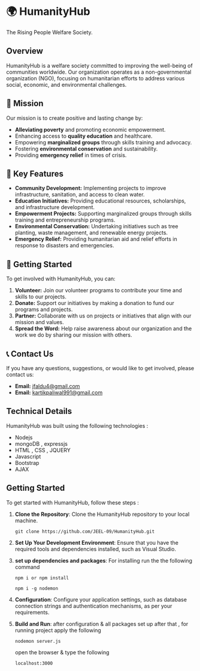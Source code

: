 # 🌍 HumanityHub

The Rising People Welfare Society.

## Overview

HumanityHub is a welfare society committed to improving the well-being of communities worldwide. Our organization operates as a non-governmental organization (NGO), focusing on humanitarian efforts to address various social, economic, and environmental challenges.

## 🚀 Mission

Our mission is to create positive and lasting change by:

- **Alleviating poverty** and promoting economic empowerment.
- Enhancing access to **quality education** and healthcare.
- Empowering **marginalized groups** through skills training and advocacy.
- Fostering **environmental conservation** and sustainability.
- Providing **emergency relief** in times of crisis.

## 🔑 Key Features

- **Community Development:** Implementing projects to improve infrastructure, sanitation, and access to clean water.
- **Education Initiatives:** Providing educational resources, scholarships, and infrastructure development.
- **Empowerment Projects:** Supporting marginalized groups through skills training and entrepreneurship programs.
- **Environmental Conservation:** Undertaking initiatives such as tree planting, waste management, and renewable energy projects.
- **Emergency Relief:** Providing humanitarian aid and relief efforts in response to disasters and emergencies.

## 🚀 Getting Started

To get involved with HumanityHub, you can:

1. **Volunteer:** Join our volunteer programs to contribute your time and skills to our projects.
2. **Donate:** Support our initiatives by making a donation to fund our programs and projects.
3. **Partner:** Collaborate with us on projects or initiatives that align with our mission and values.
4. **Spread the Word:** Help raise awareness about our organization and the work we do by sharing our mission with others.

## 📞 Contact Us

If you have any questions, suggestions, or would like to get involved, please contact us:

- **Email:** jfaldu4@gmail.com
- **Email:** kartikpaliwal991@gmail.com

## Technical Details
HumanityHub was built using the following technologies :

- Nodejs
- mongoDB , expressjs
- HTML , CSS , JQUERY
- Javascript
- Bootstrap
- AJAX 

## Getting Started

To get started with HumanityHub, follow these steps :

1. **Clone the Repository**: Clone the HumanityHub repository to your local machine.

   ```
   git clone https://github.com/JEEL-09/HumanityHub.git
   ```

2. **Set Up Your Development Environment**: Ensure that you have the required tools and dependencies installed, such as Visual Studio.

3. **set up dependencies and packages**: For installing run the the following command

    ```
    npm i or npm install
    ```
    ```
    npm i -g nodemon
    ```

3. **Configuration**: Configure your application settings, such as database connection strings and authentication mechanisms, as per your requirements.

4. **Build and Run**: after configuration & all packages set up after that ,  for running project apply the following 

     ```
    nodemon server.js
    ```
    open the browser & type the following 

    ```
    localhost:3000
    ```
  
